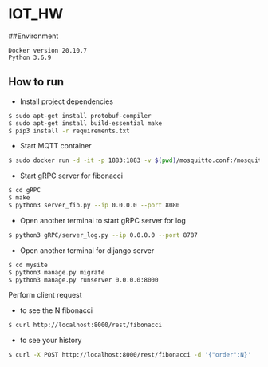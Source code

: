# IOT_HW
##Environment
```
Docker version 20.10.7
Python 3.6.9
```
## How to run
- Install project dependencies
```bash
$ sudo apt-get install protobuf-compiler
$ sudo apt-get install build-essential make
$ pip3 install -r requirements.txt
```
- Start MQTT container 
```bash
$ sudo docker run -d -it -p 1883:1883 -v $(pwd)/mosquitto.conf:/mosquitto/config/mosquitto.conf eclipse-mosquitto
```
- Start gRPC server for fibonacci
```bash
$ cd gRPC
$ make
$ python3 server_fib.py --ip 0.0.0.0 --port 8080
```
- Open another terminal to start gRPC server for log
```bash
$ python3 gRPC/server_log.py --ip 0.0.0.0 --port 8787
```
- Open another terminal for dijango server
```bash
$ cd mysite
$ python3 manage.py migrate
$ python3 manage.py runserver 0.0.0.0:8000
```

Perform client request
- to see the N fibonacci
```bash
$ curl http://localhost:8000/rest/fibonacci
```
- to see your history
```bash
$ curl -X POST http://localhost:8000/rest/fibonacci -d '{"order":N}'
```
